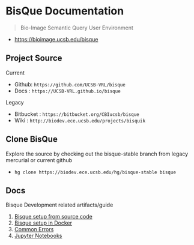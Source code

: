 # BisQue Documentation

> Bio-Image Semantic Query User Environment

* https://bioimage.ucsb.edu/bisque

## Project Source

Current

* Github: `https://github.com/UCSB-VRL/bisque`
* Docs  : `https://UCSB-VRL.github.io/bisque`

Legacy

* Bitbucket : `https://bitbucket.org/CBIucsb/bisque`
* Wiki      : `http://biodev.ece.ucsb.edu/projects/bisquik`

## Clone BisQue

Explore the source by checking out the bisque-stable branch from legacy mercurial or current github

* `hg clone https://biodev.ece.ucsb.edu/hg/bisque-stable bisque`

## Docs 
Bisque Development related artifacts/guide

1. [Bisque setup from source code](./guides/bisque.md)
2. [Bisque setup in Docker](./guides/bisque_docker.md)
3. [Common Errors](./guides/errors.md)
4. [Jupyter Notebooks](./guides/jupyter_notebooks.md)

